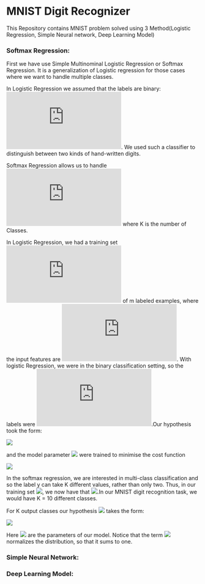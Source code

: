 # MNIST Digit Recognizer
This Repository contains MNIST problem solved using 3 Method(Logistic Regression, Simple Neural network, Deep Learning Model)

### Softmax Regression:
First we have use Simple Multinominal Logistic Regression or Softmax Regression.
It is a generalization of Logistic regression for those cases where we want to handle multiple classes.

In Logistic Regression we assumed that the labels are binary: ![](https://latex.codecogs.com/gif.latex?y%5E%7B%28i%29%7D%20%5Cin%20%5C%7B0%2C1%5C%7D). We used such a classifier to distinguish between two kinds of hand-written digits.

Softmax Regression allows us to handle ![](https://latex.codecogs.com/gif.latex?y%5E%7B%28i%29%7D%20%5Cin%20%5C%7B1%2C%5Cldots%2CK%5C%7D) where K is the number of Classes.

In Logistic Regression, we had a training set ![](https://latex.codecogs.com/gif.latex?%5C%7B%20%28x%5E%7B%281%29%7D%2C%20y%5E%7B%281%29%7D%29%2C%20%5Cldots%2C%20%28x%5E%7B%28m%29%7D%2C%20y%5E%7B%28m%29%7D%29%20%5C%7D) of m labeled examples, where the input features are ![](https://latex.codecogs.com/gif.latex?x%5E%7B%28i%29%7D%20%5Cin%20%5CRe%5E%7Bn%7D). With logistic Regression, we were in the binary classification setting, so the labels were ![](https://latex.codecogs.com/gif.latex?y%5E%7B%28i%29%7D%20%5Cin%20%5C%7B0%2C1%5C%7D).Our hypothesis took the form: 

![](http://www.sciweavers.org/upload/Tex2Img_1543849469/render.png)

and the model parameter ![](http://www.sciweavers.org/upload/Tex2Img_1543849637/render.png) were trained to minimise the cost function

![](http://www.sciweavers.org/upload/Tex2Img_1543849698/render.png)

In the softmax regression, we are interested in multi-class classification and so the label y can take K different values, rather than only two. Thus, in our training set ![](http://www.sciweavers.org/upload/Tex2Img_1543849843/render.png), we now have that ![](http://www.sciweavers.org/upload/Tex2Img_1543849930/render.png).In our MNIST digit recognition task, we would have K = 10 different classes.

For K output classes our hypothesis ![](http://www.sciweavers.org/upload/Tex2Img_1543850109/render.png) takes the form:

![](http://www.sciweavers.org/upload/Tex2Img_1543850170/render.png)

Here ![](http://www.sciweavers.org/upload/Tex2Img_1543850216/render.png) are  the parameters of our model. Notice that the term ![](http://www.sciweavers.org/upload/Tex2Img_1543850281/render.png) normalizes the distribution, so that it sums to one.


### Simple Neural Network:

### Deep Learning Model:

